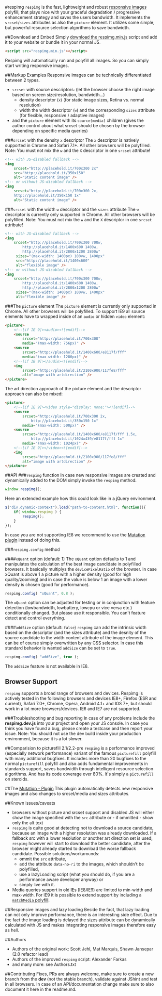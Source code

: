 #respimg
``respimg`` is the fast, lightweight and robust [responsive images](http://picture.responsiveimages.org/) polyfill, that plays nice with your graceful degradation / progressive enhancement strategy and saves the users bandwidth. It implements the ``srcset``/``sizes`` attributes as also the ``picture`` element. It utilizes some simple, but powerful resource selection algorithms to save bandwidth.

##Download and Embed
Simply [download the respimg.min.js](respimg.min.js) script and add it to your website or bundle it in your normal JS.

```html
<script src="respimg.min.js"></script>
```
Respimg will automatically run and polyfill all images. So you can simply start writing responsive images.

##Markup Examples
Responsive images can be technically differentiated between 2 types.

* ``srcset`` with source descriptors: (let the browser choose the right image based on screen size/resolution, bandwidth...)
	* density descriptor (``x``) (for static image sizes, Retina vs. normal resolution)
	* width the width descriptor (``w``) and the corresponding ``sizes`` attribute (for flexible, responsive / adaptive images)
* and the ``picture`` element with its ``source[media]`` children (gives the author control about what srcset should be chosen by the browser depending on specific media queries)


###``srcset`` with the density ``x`` descriptor
The ``x`` descriptor is natively supported in Chrome and Safari 7.1+. All other browsers will be polyfilled. Note: You must not mix the ``w`` and the ``X`` descriptor in one ``srcset`` attribute!

```html
<!-- with JS-disabled fallback -->
<img 
	srcset="http://placehold.it/700x300 2x"
	src="http://placehold.it/350x150" 
    alt="Static content image" />
<!-- or without JS-disabled fallback -->
<img 
	srcset="http://placehold.it/700x300 2x, 
    http://placehold.it/350x150 1x"
    alt="Static content image" />
```

###``srcset`` with the width ``w`` descriptor and the ``sizes`` attribute
The ``w`` descriptor is currently only supported in Chrome. All other browsers will be polyfilled. Note: You must not mix the ``w`` and the ``X`` descriptor in one ``srcset`` attribute!

```html
<!-- with JS-disabled fallback -->
<img 
	srcset="http://placehold.it/700x300 700w, 
        http://placehold.it/1400x600 1400w,
        http://placehold.it/2800x1200 2800w" 
     sizes="(max-width: 1400px) 100vw, 1400px" 
     src="http://placehold.it/1400x600"
     alt="flexible image" />
<!-- or without JS-disabled fallback -->
<img 
	srcset="http://placehold.it/700x300 700w, 
        http://placehold.it/1400x600 1400w,
        http://placehold.it/2800x1200 2800w" 
     sizes="(max-width: 1400px) 100vw, 1400px" 
     alt="flexible image" />
```

###The ``picture`` element
The ``picture`` element is currently only supported in Chrome. All other browsers will be polyfilled. To support IE9 all source elements have to wrapped inside of an ``audio`` or hidden ``video`` element:

```html
<picture>
	<!--[if IE 9]><audio><![endif]-->
    <source 
    	srcset="http://placehold.it/700x300" 
        media="(max-width: 756px)" />
    <source 
    	srcset="http://placehold.it/1400x600/e8117f/fff" 
        media="(max-width: 1280px)" />
    <!--[if IE 9]></audio><![endif]-->
    <img 
    	srcset="http://placehold.it/2100x900/117fe8/fff" 
        alt="image with artdirection" />
</picture>
```

The art direction approach of the picture element and the descriptor approach can also be mixed:

```html
<picture>
	<!--[if IE 9]><video style="display: none;"><![endif]-->
    <source 
    	srcset="http://placehold.it/700x300 2x,
        	http://placehold.it/350x150 1x" 
        media="(max-width: 500px)" />
    <source 
    	srcset="http://placehold.it/1400x600/e8117f/fff 1.5x, 
        	http://placehold.it/1024x439/e8117f/fff 1x"
        media="(max-width: 1024px)" />
    <!--[if IE 9]></video><![endif]-->
    <img 
    	srcset="http://placehold.it/2100x900/117fe8/fff" 
        alt="image with artdirection" />
</picture>
```

##API
###``respimg`` function
In case new responsive images are created and dynamically added to the DOM simply invoke the ``respimg`` method.

```js
window.respimg();
```

Here an extended example how this could look like in a jQuery environment.

```js
$("div.dynamic-context").load("path-to-content.html", function(){
	if( window.respimg ) {
    	respimg();
    }
});
```

In case you are not supporting IE8 we recommend to use the [Mutation plugin](plugins/mutation) instead of doing this.

###``respimg.config`` method

####``xQuant`` option (default: 1)
The ``xQuant`` option defaults to 1 and manipulates the calculation of the best image candidate in polyfilled browsers. It basically multiplys the ``devicePixelRatio`` of the browser. In case xQuant is above 1 a picture with a higher density (good for high quality/zooming) and in case the value is below 1 an image with a lower density is chosen (good for performance).

```js
respimg.config( "xQuant", 0.8 );
```

The `xQuant` option can be adjusted for testing or in conjunction with feature detection (lowbandwidth, lowbattery, lowcpu or vice versa etc.) conditionally changed. But please use it responsible. You can't feature detect and control everything.

####``addSize`` option (default: ``false``)
``respimg`` can add the intrinsic width based on the descriptor (and the sizes attribute) and the desnity of the source candidate to the width content attribute of the image element. This can be of course simply overwritten by any CSS selector. In case this standard behavior is wanted ``addSize`` can be set to ``true``.

```js
respimg.config( "addSize", true );
```

The ``addSize`` feature is not available in IE8.

## Browser Support
``respimg`` supports a broad range of browsers and devices. Respimg is actively tested in the following browsers and devices IE8+, Firefox (ESR and current), Safari 7.0+, Chrome, Opera, Android 4.1+ and IOS 7+, but should work in a lot more browsers/devices. IE6 and IE7 are not supported.

###Troubleshooting and bug reporting
In case of any problems include the **respimg.dev.js** into your project and open your JS console. In case you think you have found a bug, please create a testcase and then report your issue. Note: You should not use the dev build inside your production environment, because it is a lot slower.

##Comparision to picturefill 2.1/2.2-pre
``respimg`` is a performance improved (especially network performance) variant of the famous ``picturefill`` polyfill with many additional bugfixes. It includes more than 20 bugfixes to the normal ``picturefill`` polyfill and also adds fundamental improvements in standards support, saves bandwidth through intelligent resource selection algorithms. And has its code coverage over 80%. It's simply a ``picturefill`` on steroids.

##The [Mutation - Plugin](plugins/mutation)
This plugin automatically detects new responsive images and also changes to srcset/media and sizes attributes.

##Known issues/caveats
* browsers without picture and srcset support and disabled JS will either show the image specified with the ``src`` attribute or - if ommitted - show only the alt text
* ``respimg`` is quite good at detecting not to download a source candidate, because an image with a higher resolution was already downloaded. If a fallback src with a lower resolution or another art direction set is used, ``respimg`` however will start to download the better candidate, after the browser might already started to download the worse fallback candidate. Possible solutions/workarounds: 
    * ommit the ``src`` attribute, 
    * add the attribute ``data-no-ri`` to the images, which shouldn't be polyfilled,
    * use a lazyLoading script (what you should do, if you are a performance aware developer anyway) or
    * simply live with it.
* Media queries support in old IEs (IE8/IE9) are limited to min-width and max-width. For IE9 it is possible to extend support by including a [``matchMedia`` polyfill](https://github.com/paulirish/matchMedia.js).

##Responsive images and lazy loading
Beside the fact, that lazy loading can not only improve performance, there is an interesting side effect. Due to the fact the image loading is delayed the sizes attribute can be dynamically calculated with JS and makes integrating responsive images therefore easy as hell.

##Authors
* Authors of the original work: Scott Jehl, Mat Marquis, Shawn Jansepar (2.0 refactor lead)
* Authors of the improved ``respimg`` script: Alexander Farkas
* and many more: see Authors.txt

##Contributing
Fixes, PRs are always welcome, make sure to create a new branch from the **dev** (not the stable branch), validate against JShint and test in all browsers. In case of an API/documentation change make sure to also document it here in the readme.md.

